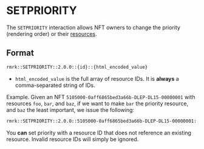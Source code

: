 # SETPRIORITY

The `SETPRIORITY` interaction allows NFT owners to change the priority (rendering order) or their
[resources](../entities/nft.md#resources-and-resource).

## Format

```txt
rmrk::SETPRIORITY::2.0.0::{id}::{html_encoded_value}
```

- `html_encoded_value` is the full array of resource IDs. It is **always** a comma-separated string
  of IDs.

Example. Given an NFT `5105000-0aff6865bed3a66b-DLEP-DL15-00000001` with resources `foo`, `bar`, and
`baz`, if we want to make `bar` the priority resource, and `baz` the least important, we issue the
following:

```txt
rmrk::SETPRIORITY::2.0.0::5105000-0aff6865bed3a66b-DLEP-DL15-00000001::bar%2Cfoo%2Cbaz
```

You **can** set priority with a resource ID that does not reference an existing resource. Invalid
resource IDs will simply be ignored.
